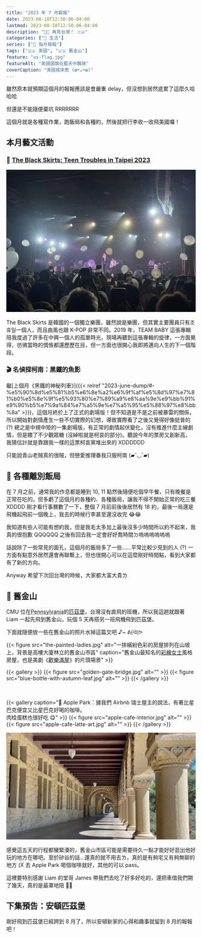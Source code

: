 ```yaml
---
title: "2023 年 7 月報報"
date: 2023-08-18T12:50:06-04:00
lastmod: 2023-08-18T12:50:06-04:00
description: "👋🏻 再見台灣！ 🇹🇼"
categories: ["🍫 生活"]
series: ["📰 每月報報"]
tags: ["🇺🇸 美國", "🇺🇸 舊金山"]
feature: "us-flag.jpg"
featureAlt: "美國國旗在藍天中飄揚"
coverCaption: "美國我來惹 (◍•ᴗ•◍)"
---
```


雖然原本就預期這個月的報報應該是會嚴重 delay，但沒想到居然底累了這麼久哈哈哈

但還是不能隨便棄坑 RRRRRRR

這個月就是各種寫作業，跑飯局和各種約，然後就把行李收一收飛美國囉！

## 本月藝文活動

### 🎵 [The Black Skirts: Teen Troubles in Taipei 2023](https://willmusic.kktix.cc/events/ef96526d)

![The Black Skirts: Teen Troubles in Taipei 2023](the-black-skirts.jpg)

The Black Skirts 是韓國的一個獨立樂團，雖然說是樂團，但其實主要團員只有조휴일一個人，而且曲風也跟 K-POP 非常不同。2019 年，TEAM BABY 這張專輯陪我度過了許多在中興一個人的孤單時光，現場再聽到這張專輯的旋律，一方面覺得，彷彿當時的惆悵都還歷歷在目，但一方面也很開心我即將邁向人生的下一個階段。

### 🎬 名偵探柯南：黑鐵的魚影

繼[上個月《黑鐵的神秘列車》]({{< relref "2023-june-dump/#-%e5%90%8d%e5%81%b5%e6%8e%a2%e6%9f%af%e5%8d%97%e7%81%b0%e5%8e%9f%e5%93%80%e7%89%a9%e8%aa%9e%e9%bb%91%e9%90%b5%e7%9a%84%e7%a5%9e%e7%a5%95%e5%88%97%e8%bb%8a" >}})，這個月終於上了正式的劇場版！但不知道是不是之前被暴雷的關係，所以開始對劇情產生一些不切實際的幻想，導致實際看了之後又覺得好像挺普的 (?) 總之是中規中矩的一集劇場版，有正常的劇情起伏變化，沒有推進什麼主線劇情，但是餵了不少觀眾糖 (沒綽啦就是柯哀的部分)。聽說今年的票房又創新高，我猜估計就是靠跟我一樣的這票柯哀黨堆出來的 XDDDDDD

只能說青山老賊真的很賊，但戀愛推理番我只服柯南 (▰˘◡˘▰)

## 🥢 各種離別飯局

在 7 月之前，通常我的作息都是睡到 10, 11 點然後隨便吃個早午餐，只有晚餐是正常在吃的。但多虧了這個月的各種約、各種飯局，讓我不得不開始正常的吃三餐 XDDDD 剛才看行事曆數了一下，整個 7 月前前後後居然有 18 約，最後一局還是飛機起飛前一個晚上，我去的時候行李甚至還沒收完 😂😂

我知道有些人可能有想約我，但是我毛太多加上最後沒多少時間所以約不起來，我真的很抱歉 QQQQQQ 之後有回去我一定會好好喬時間ㄉ嗚嗚嗚嗚嗚嗚

話說除了一些常見的面孔，這個月的飯局多了一些......平常比較少見到的人 (?) 一方面有點意外居然還會再聯繫上，但也很開心可以在這麼剛好時間點，看到大家都有了新的方向。

Anyway 希望下次回台灣的時候，大家都大富大貴ㄌ

## 🌉 舊金山

CMU 位在<abbr title="賓夕法尼亞州">Pennsylvania</abbr>的<abbr title="Pittsburgh">匹茲堡</abbr>，台灣沒有直飛的班機，所以我這趟就跟著 Liam 一起先飛到舊金山，玩個 5 天再搭另一班飛機飛到匹茲堡。

下面就隨便放一些在舊金山的照片水掉這篇文吧 ♪~ ᕕ(ᐛ)ᕗ

{{< figure src="the-painted-ladies.jpg" alt="一排繽紛色彩的房屋排列在山坡上，背景是高樓大廈林立的舊金山市區" caption="舊金山最知名的[彩繪女士](https://zh.wikipedia.org/wiki/%E5%BD%A9%E7%B9%AA%E5%A5%B3%E5%A3%AB)風格房屋，也是美劇《<abbr title='Full House'>歡樂滿屋</abbr>》的片頭場景" >}}

{{< gallery >}}
{{< figure src="golden-gate-bridge.jpg" alt="" >}}
{{< figure src="blue-bottle-with-autumn-leaf.jpg" alt="" >}}
{{< /gallery >}}

<br>

{{< gallery caption=" Apple Park：據我們 Airbnb 瑞士屋主的說法，有著比星巴克便宜又比星巴克好喝的咖啡。<br>肉桂蛋糕也很好吃 😋" >}}
{{< figure src="apple-cafe-interior.jpg" alt="" >}}
{{< figure src="apple-cafe-latte-art.jpg" alt="" >}}
{{< /gallery >}}

![古典風格的長廊](stanford-university-hallway.jpg "沒錄取 Stanford 也要來逛一下 Stanford 吧，畢竟要來看一下我捐的報名費種的樹長大了沒 (🥲")

感覺這五天的行程都蠻緊湊的，舊金山市區可能是需要待久一點才能好好逛出他好玩的地方在哪吧。至於矽谷的話...還真的就不用去ㄌ，真的是有夠宅又有夠無聊的地方 (X 去 Apple Park 喝個咖啡就好，其他的可以 pass。

這裡要特別感謝 Liam 的堂哥 James 帶我們去吃了好多好吃的，還把車借我們開了幾天，真的是最罩地陪 👍🏻

## 下集預告：安頓匹茲堡

剛好飛到匹茲堡已經跨到 8 月了，所以安頓新家的心得和趣事就留到 8 月的報報吧！
